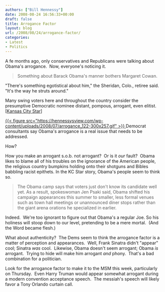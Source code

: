```yaml
---
authors: ["Bill Hennessy"]
date: 2008-08-24 16:56:33+00:00
draft: false
title: Arrogance Factor
layout: blog
url: /2008/08/24/arrogance-factor/
categories:
- Latest
- Politics
---
```


A fe months ago, only conservatives and Republicans were talking about Obama's arrogance.  Now, everyone's noticing it.


> Something about Barack Obama's manner bothers Margaret Cowan.

"There's something egotistical about him," the Sheridan, Colo., retiree said.  "It's the way he struts around."

Many swing voters here and throughout the country consider the presumptive  Democratic nominee distant, pompous, arrogant, even elitist. [[Kansas City Star](https://www.kansascity.com/445/story/763970.html)]


[{{< figure src="https://hennessysview.com/wp-content/uploads/2008/07/arrogance_122-300x257.gif" >}}
](https://hennessysview.com/wp-content/uploads/2008/07/arrogance_122.gif)Democrat consultants say Obama's arrogance is a real issue that needs to be addressed.

How?

How you make an arrogant s.o.b. not arrogant?  Or is it _our_ fault?  Obama likes to blame all of his troubles on the ignorance of the American people, the religious country bumpkins holding onto their shotguns and Bibles babbling racist epithets. In the KC Star story, Obama's people seem to think so.


> The Obama camp says that voters just don't know its candidate well yet. As a result, spokeswoman Jen Psaki said, Obama shifted his campaign appearances this summer to smaller, less formal venues such as town hall meetings or unannounced diner stops rather than the giant arena orations he specialized in earlier.


Indeed.  We're too ignorant to figure out that Obama's a regular Joe. So his holiness will stoop down to our level, pretending to be a mere mortal.  (And the Word became flesh.)

What about authenticity?  The Dems seem to think the arrogance factor is a matter of perception and appearances.  Well, Frank Sinatra didn't "appear" cool; Sinatra _was_ cool.  Likewise, Obama doesn't seem arrogant; Obama _is_ arrogant.  Trying to hide will make him arrogant _and_ phony.  That's a bad combination for a politician.

Look for the arrogance factor to make it to the MSM this week, particularly on Thursday.  Even Harry Truman would appear somewhat arrogant during a modern convention acceptance speech.  The messiah's speech will likely favor a Tony Orlando curtain call.
